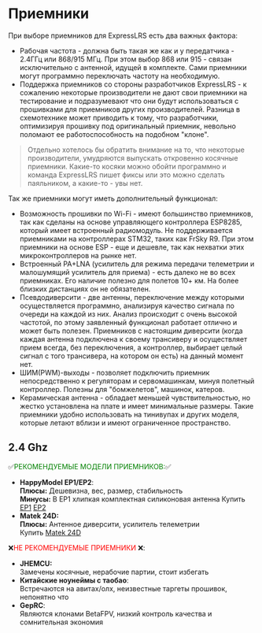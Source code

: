 # Приемники
При выборе приемников для ExpressLRS есть два важных фактора:
 - Рабочая частота - должна быть такая же как и у передатчика - 2.4ГГц или 868/915 МГц. При этом выбор 868 или 915 - связан исключительно с антенной, идущей в комплекте. Сами приемники могут программно переключать частоту на необходимую.
 - Поддержка приемников со стороны разработчиков ExpressLRS - к сожалению некоторые производители не дают свои приемники на тестирование и подразумевают что они будут использоваться с прошивками для приемников других производителей. Разница в схемотехнике может приводить к тому, что разработчики, оптимизируя прошивку под оригинальный приемник, невольно поломают ее работоспособность на подобном "клоне".

 > Отдельно хотелось бы обратить внимание на то, что некоторые производители, умудряются выпускать откровенно косячные приемники. Какие-то косяки можно обойти программно и команда ExpressLRS пишет фиксы или это можно сделать паяльником, а какие-то - увы нет.

Так же приемники могут иметь дополнительный функционал:
 - Возможность прошивки по Wi-Fi - имеют большинство приемников, так как сделаны на основе управляющего контроллера ESP8285, который имеет встроенный радиомодуль. Не поддерживается приемниками на контроллерах STM32, таких как FrSky R9. При этом приемники на основе ESP - еще и дешевле, так как нехватки этих микроконтроллеров на рынке нет.
 - Встроенный PA+LNA (усилитель для режима передачи телеметрии и малошумящий усилитель для приема) - есть далеко не во всех приемниках. Его наличие полезно для полетов 10+ км. На более близких дистанциях он не обязателен.
 - Псевдодиверсити - две антенны, переключение между которыми осуществляется программно, анализируя качество сигнала по очереди на каждой из них. Анализ происходит с очень высокой частотой, по этому заявленный функционал работает отлично и может быть полезен. Приемников с настоящим диверсити (когда каждая антенна подключена к своему трансиверу и осуществляет прием всегда, без переключения, а контроллер, выбирает целый сигнал с того трансивера, на котором он есть) на данный момент нет.
 - ШИМ(PWM)-выходы - позволяет подключить приемник непосредственно к регуляторам и сервомашинкам, минуя полетный контроллер. Полезны для "бомжелетов", машинок, катеров.
 - Керамическая антенна - обладает меньшей чувствительностью, но жестко установлена на плате и имеет минимальные размеры. Такие приемники удобно использовать на тинивупах и других моделя, которые летают вблизи и имеют ограниченное пространство.

 


## 2.4 Ghz
✅<font color="green">РЕКОМЕНДУЕМЫЕ МОДЕЛИ ПРИЕМНИКОВ:</font>✅
- **HappyModel EP1/EP2**:   
**Плюсы:** Дешевизна, вес, размер, стабильность    
**Минусы:** В EP1 хлипкая комплектная силиконовая антенна
Купить [EP1](https://rcsearch.ru/-c25918) [EP2](https://rcsearch.ru/-c25919)
- **Matek 24D:**  
**Плюсы:** Антенное диверсити, усилитель телеметрии  
Купить [Matek 24D](https://rcsearch.ru/-c30041)  

❌<font color="red">НЕ РЕКОМЕНДУЕМЫЕ ПРИЕМНИКИ </font>❌:  
- **JHEMCU:**  
Замечены косячные, нерабочие партии, стоит избегать
- **Китайские ноунеймы с таобао**:  
Встречаются на авитах/олх, неизвестные таргеты прошивок, непонятно что
- **GepRC**:  
Являются клонами BetaFPV, низкий контроль качества и сомнительная экономия